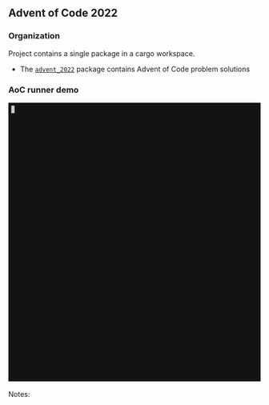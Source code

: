 ## Advent of Code 2022

### Organization

Project contains a single package in a cargo workspace.
- The [`advent_2022`](/advent_2022) package contains Advent of Code problem solutions

### AoC runner demo
<img src="https://github.com/PartyLich/advent_2018/blob/71b7eaba8b925fbe4bd7ba3e78fca8d2d136ef32/demo_72.gif" alt="A demo execution of the solution runner" title="A demo execution of the solution runner">

Notes:
